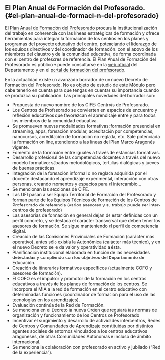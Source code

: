 ## El Plan Anual de Formación del Profesorado. {#el-plan-anual-de-formaci-n-del-profesorado}

El [Plan Anual de Formación del Profesorado](http://www.educaragon.org/FILES/Plan%20Anual%20Formaci%C3%B3n%20Profesorado%202017-18.pdf) procura la institucionalización del trabajo en coherencia con las líneas estratégicas de formación y ofrece herramientas para integrar la formación de los centros en los planes y programas del proyecto educativo del centro, potenciando el liderazgo de los equipos directivos y del coordinador de formación, con el apoyo de los miembros del claustro y de la comunidad educativa, de forma coordinada con el centro de profesores de referencia. El Plan Anual de Formación del Profesorado es público y puede consultarse en la [web oficial](https://www.google.com/url?q=http://www.educaragon.org&sa=D&ust=1511515248790000&usg=AFQjCNGZsLUjdDKg1eoVuWcmZC7Z7yFJiQ) del Departamento y en el [portal de formación del profesorado](https://www.google.com/url?q=http://formacionprofesorado.aragon.es/&sa=D&ust=1511515248791000&usg=AFQjCNG7x-13YYC3ZI2WmsBPxwTYtydIIg).

En la actualidad existe un avanzado borrador de un nuevo Decreto de Formación del Profesorado. No es objeto de estudio de este Módulo pero cabe tenerlo en cuenta para que tengas en cuentas su importancia cuando se produzca su publicación. Las principales novedades del borrador son:

* Propuesta de nuevo nombre de los CIFE: Centro/s de Profesorado.
* Los Centros de Profesorado se convierten en espacios de encuentro y reflexión educativos que favorezcan el aprendizaje entre y para todos los miembros de la comunidad educativa.
* Se promueven  nuevas modalidades formativas: formación presencial en streaming, apps, formación modular, acreditación por competencias, nanocursos, acreditación de formación no reglada, etc. Sale potenciada la formación on line, atendiendo a las líneas del Plan Marco Aragonés vigente.
* Fomento de la formación entre iguales a través de estancias formativas.
* Desarrollo profesional de las competencias docentes a través del nuevo modelo formativo: sábados metodológicos, tertulias dialógicas y jueves de buenas prácticas.
* Integración de la formación informal o no reglada adquirida por el docente destacando el aprendizaje experimental, interacción con otras personas, creando momentos y espacios para el intercambio...
* Se mencionan las secciones de CIFE.
* Las UFI pasan a ser Equipo Territorial de Formación del Profesorado y forman parte de los Equipos Técnicos de Formación de los Centros de Profesorado de referencia \(varios asesores y su trabajo puede ser inter-centros de profesorado\)
* Las asesorías de formación en general dejan de estar definidas con un perfil concreto, y se destaca el carácter transversal que deben tener los asesores de formación. Se sigue manteniendo el perfil de competencia digital.
* Creación de las Comisiones Provinciales de Formación \(carácter más operativo\), antes sólo existía la Autonómica \(carácter más técnico\), y en el nuevo Decreto se le da valor y operatividad a ésta.                               
* Planificación institucional elaborada en función de las necesidades detectadas y cumpliendo con los objetivos del Departamento de Educación.
* Creación de itinerarios formativos específicos \(actualmente COFO y asesores de formación\).
* El COFO es el impulsor y promotor de la formación en los centros educativos a través de los planes de formación de los centros. Se incorpora el MIA a la red de formación en el centro educativo con determinadas funciones \(coordinador de formación para el uso de las tecnologías en los aprendizajes\).
* Evaluación continúa de la Red de Formación.
* Se menciona en el Decreto la nueva Orden que regulará las normas de organización y funcionamiento de los Centros de Profesorado
* Incentivar el surgimiento y desarrollo de actividades intercentros, Redes de Centros y Comunidades de Aprendizaje constituidas por distintos agentes sociales de entornos vinculados a los centros educativos aragoneses, de otras Comunidades Autónomas e incluso de ámbito internacional.
* Se menciona la colaboración con profesorado en activo y jubilado \(“Red de la experiencia”\).



